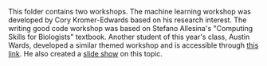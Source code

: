 This folder contains two workshops. The machine learning workshop was developed by Cory Kromer-Edwards based on his research interest. The writing good code workshop was based on Stefano Allesina's "Computing Skills for Biologists" textbook. Another student of this year's class, Austin Wards, developed a similar themed workshop and is accessible through [this link](https://docs.google.com/document/d/1C86a2HQjqzkOJUelM6wdv6O9sZT64CFNksOtoCt-vuI/edit?usp=sharing). He also created a [slide show](https://docs.google.com/presentation/d/1rS5xj70H4M6r3-RTiaTdrHQKl1DmDnwXHFiBdFfYpTY/edit?usp=sharing) on this topic.
